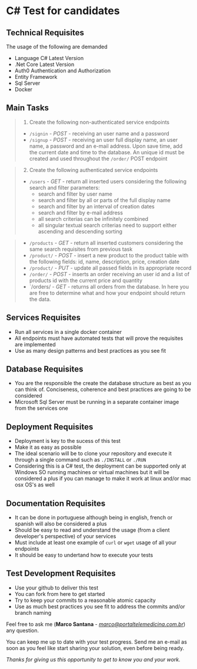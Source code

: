 # C# Test for candidates


## Technical Requisites

The usage of the following are demanded
- Language C# Latest Version
- .Net Core Latest Version
- Auth0 Authentication and Authorization 
- Entity Framework
- Sql Server
- Docker


## Main Tasks 

> 1. Create the following non-authenticated service endpoints
>  * `/signin` - *POST* - receiving an user name and a password
>  * `/signup` - *POST* - receiving an user full display name, an user name, a password and an e-mail address. Upon save time, add the current date and time to the database. An unique id must be created and used throughout the `/order/` POST endpoint

> 2. Create the following authenticated service endpoints
>  * `/users` - *GET* - return all inserted users considering the following search and filter parameters:
>    * search and filter by user name 
>    * search and filter by all or parts of the full display name
>    * search and filter by an interval of creation dates
>    * search and filter by e-mail address
>    * all search criterias can be infinitely combined
>    * all singular textual search criterias need to support either ascending and descending sorting

>  * `/products` - *GET* - return all inserted customers considering the same search requisites from previous task
>  * `/product/` - *POST* - insert a new product to the product table with the following fields: id, name, description, price, creation date
>  * `/product/` - *PUT* - update all passed fields in its appropriate record
>  * `/order/` - *POST* - inserts an order receiving an user id and a list of products id with the current price and quantity
>  * `/orders/ - *GET* - returns all orders from the database. In here you are free to determine what and how your endpoint should return the data.


## Services Requisites
- Run all services in a single docker container
- All endpoints must have automated tests that will prove the requisites are implemented
- Use as many design patterns and best practices as you see fit


## Database Requisites
- You are the responsible the create the database structure as best as you can think of. Conciseness, coherence and best practices are going to be considered
- Microsoft Sql Server must be running in a separate container image from the services one


## Deployment Requisites
- Deployment is key to the sucess of this test
- Make it as easy as possible
- The ideal scenario will be to clone your repository and execute it through a single command such as `./INSTALL` or `./RUN`
- Considering this is a C# test, the deployment can be supported only at Windows SO running machines or virtual machines but it will be considered a plus if you can manage to make it work at linux and/or mac osx OS's as well


## Documentation Requisites
- It can be done in portuguese although being in english, french or spanish will also be considered a plus
- Should be easy to read and understand the usage (from a client developer's perspective) of your services
- Must include at least one example of `curl` or `wget` usage of all your endpoints
- It should be  easy to undertand how to execute your tests

## Test Development Requisites
- Use your github to deliver this test
- You can fork from here to get started
- Try to keep your commits to a reasonable atomic capacity
- Use as much best practices you see fit to address the commits and/or branch naming 

Feel free to ask me (**Marco Santana** - *marco@portaltelemedicina.com.br*) any question.

You can keep me up to date with your test progress. Send me an e-mail as soon as you feel like start sharing your solution, even before being ready. 




*Thanks for giving us this opportunity to get to know you and your work.*




